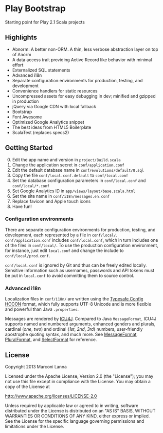 # Play Bootstrap

Starting point for Play 2.1 Scala projects

## Highlights

* Abnorm: A better non-ORM. A thin, less verbose abstraction layer on top of Anorm
* A data access trait providing Active Record like behavior with minimal effort
* Externalized SQL statements
* Advanced i18n
* Separate configuration environments for production, testing, and development
* Convenience handlers for static resources
* Uncompressed assets for easy debugging in dev; minified and gzipped in production
* jQuery via Google CDN with local fallback
* Bootstrap
* Font Awesome
* Optimized Google Analytics snippet
* The best ideas from HTML5 Boilerplate
* ScalaTest (replaces specs2)

## Getting Started

0. Edit the app name and version in `project/Build.scala`
0. Change the application secret in `conf/application.conf`
0. Edit the default database name in `conf/evolutions/default/0.sql`
0. Copy the file `conf/local.conf.default` to `conf/local.conf`
0. Set the database configuration parameters in `conf/local.conf` and `conf/local/*.conf`
0. Set Google Analytics ID in `app/views/layout/base.scala.html`
0. Set the site name in `conf/i18n/messages.en.conf`
0. Replace favicon and Apple touch icons
0. Have fun!

### Configuration environments

There are separate configuration environments for production, testing, and development,
each represented by a file in `conf/local/`. `conf/application.conf` includes `conf/local.conf`,
which in turn includes one of the files in `conf/local/`. To use the production configuration
environment, for instance, just edit `local.conf` and change the include to `conf/local/prod.conf`.

`conf/local.conf` is ignored by Git and thus can be freely edited locally. Sensitive information
such as usernames, passwords and API tokens must be put in `local.conf` to avoid committing them
to source control.

### Advanced i18n

Localization files in `conf/i18n/` are written using the
[Typesafe Config](https://github.com/typesafehub/config)
[HOCON](https://github.com/typesafehub/config/blob/master/HOCON.md) format, which fully supports
UTF-8 Unicode and is more flexible and powerful than Java `.properties`.

Messages are rendered by [ICU4J](http://icu-project.org/). Compared to Java `MessageFormat`, ICU4J
supports named and numbered arguments, enhanced genders and plurals, cardinal (*one*, *two*) and
ordinal (*1st*, *2nd*, *3rd*) numbers, user-friendly apostrophe quoting syntax, and much more. See
[MessageFormat](http://icu-project.org/apiref/icu4j/com/ibm/icu/text/MessageFormat.html),
[PluralFormat](http://icu-project.org/apiref/icu4j/com/ibm/icu/text/PluralFormat.html), and
[SelectFormat](http://icu-project.org/apiref/icu4j/com/ibm/icu/text/SelectFormat.html) for
reference.

## License

Copyright 2013 Marconi Lanna

Licensed under the Apache License, Version 2.0 (the "License");
you may not use this file except in compliance with the License.
You may obtain a copy of the License at

   http://www.apache.org/licenses/LICENSE-2.0

Unless required by applicable law or agreed to in writing, software
distributed under the License is distributed on an "AS IS" BASIS,
WITHOUT WARRANTIES OR CONDITIONS OF ANY KIND, either express or implied.
See the License for the specific language governing permissions and
limitations under the License.
